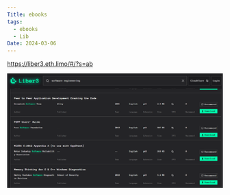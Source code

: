 ```yaml
---
Title: ebooks
tags:
  - ebooks
  - Lib
Date: 2024-03-06
---
```


https://liber3.eth.limo/#/?s=ab

![](_asset/2024-03-06_ebooks_image_1.png)

# 
